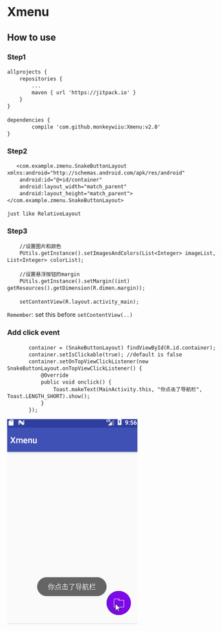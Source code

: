 # Xmenu
## How to use
### Step1
	allprojects {
		repositories {
			...
			maven { url 'https://jitpack.io' }
		}
	}
  
  	dependencies {
	        compile 'com.github.monkeywiiu:Xmenu:v2.0'
	}
### Step2

```
   <com.example.zmenu.SnakeButtonLayout xmlns:android="http://schemas.android.com/apk/res/android"
    android:id="@+id/container"
    android:layout_width="match_parent"
    android:layout_height="match_parent">
</com.example.zmenu.SnakeButtonLayout>
```
`just like RelativeLayout`
### Step3

        //设置图片和颜色
        PUtils.getInstance().setImagesAndColors(List<Integer> imageList, List<Integer> colorList);

        //设置悬浮按钮的margin
        PUtils.getInstance().setMargin((int) getResources().getDimension(R.dimen.margin));
        
        setContentView(R.layout.activity_main);
 ` Remember `:  set this before  `setContentView(..) `
 
  ### Add click event
 
 ```
        container = (SnakeButtonLayout) findViewById(R.id.container);
        container.setIsClickable(true); //default is false
        container.setOnTopViewClickListener(new SnakeButtonLayout.onTopViewClickListener() {
            @Override
            public void onclick() {
                Toast.makeText(MainActivity.this, "你点击了导航栏", Toast.LENGTH_SHORT).show();
            }
        });
```
 
 ![image](https://github.com/monkeywiiu/Xmenu/blob/master/menu.gif)
 
